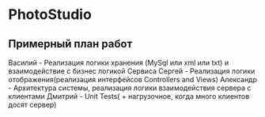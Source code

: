 # PhotoStudio

## Примерный план работ

Василий - Реализация логики хранения (MySql или xml или txt) и взаимодействие с бизнес логикой Сервиса
Сергей - Реализация логики отображения(реализация интерфейсов Controllers and Views)
Александр - Архитектура системы, реализация логики взаимодействия сервера с клиентами
Дмитрий - Unit Tests( + нагрузочное, когда много клиентов досят сервер) 
